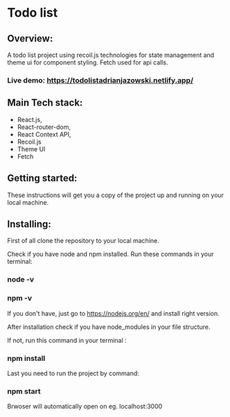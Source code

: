 # Todo list

## Overview: 

A todo list project using recoil.js technologies for state management and theme ui for component styling. Fetch used for api calls.

### Live demo: https://todolistadrianjazowski.netlify.app/

## Main Tech stack:

- React.js,
- React-router-dom,
- React Context API,
- Recoil.js
- Theme UI
- Fetch

## Getting started:

These instructions will get you a copy of the project up and running on your local machine.

## Installing:

First of all clone the repository to your local machine.

Check if you have node and npm installed.
Run these commands in your terminal:

### node -v

### npm -v

If you don't have, just go to https://nodejs.org/en/ and install right version.

After installation check if you have node_modules in your file structure.

If not, run this command in your terminal :

### npm install

Last you need to run the project by command:

### npm start

Brwoser will automatically open on eg. localhost:3000
